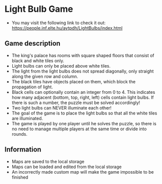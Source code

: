 # Light Bulb Game

- You may visit the following link to check it out: https://people.inf.elte.hu/aytpdh/LightBulbs/index.html

## Game description
- The king's palace has rooms with square shaped floors that consist of black and white tiles only.
- Light bulbs can only be placed above white tiles.
- The light from the light bulbs does not spread diagonally, only straight along the given row and column.
- The black tiles have objects placed on them, which block the propagation of light.
- Black cells can optionally contain an integer from 0 to 4. This indicates how many adjacent (bottom, top, right, left) cells contain light bulbs. If there is such a number, the puzzle must be solved accordingly!
- Two light bulbs can NEVER illuminate each other!
- The goal of the game is to place the light bulbs so that all the white tiles are illuminated.
- The game is played by one player until he solves the puzzle, so there is no need to manage multiple players at the same time or divide into rounds.

## Information
- Maps are saved to the local storage
- Maps can be loaded and edited from the local storage
- An incorrectly made custom map will make the game impossible to be finished